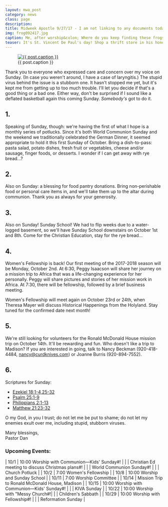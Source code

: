 ```yaml
---
layout: mwa_post
category: news
class: page
description:
title: Midweek Apostle 9/27/17 - I am not linking to any documents today so I don't give you any wrong links today
img: frog092417.jpg
caption: Me, after worship&colon; Where do you keep finding these frogs?<br />Shepherd boys&colon; In the window wells! Wanna see?<br />Me&colon; ... Yes.
teaser: It's St. Vincent De Paul's day! Shop a thrift store in his honor.
---
```



<figure>
          <a href="http://stpaulsmalone.org/img/news/{{ post.img }}">
            <img src="http://stpaulsmalone.org/img/news/{{ post.img }}" class="post-img" alt="{{ post.caption }}">
          </a>
            <figcaption>{{ post.caption }}</figcaption>
        </figure> 

Thank you to everyone who expressed care and concern over my voice on Sunday. (In case you weren't around, I have a case of laryngitis.) The stupid virus behind the issue is a stubborn one. It hasn't stopped me yet, but it's kept me from getting up to too much trouble. I'll let you decide if that's a good thing or a bad one. Either way, don't be surprised if I sound like a deflated basketball again this coming Sunday. *Somebody's* got to do it. <!--more-->


## 1.

Speaking of Sunday, though: we're having the first of what I hope is a monthly series of potlucks. Since it's both World Communion Sunday and the weekend we traditionally celebrated the German Dinner, it seemed appropriate to hold it this first Sunday of October. Bring a dish-to-pass: pasta salad, potato dishes, fresh fruit or vegetables, cheese and/or sausage, finger foods, or desserts. I wonder if I can get away with rye bread...?



## 2. 

Also on Sunday: a blessing for food pantry donations. Bring non-perishable food or personal care items in, and we'll take them up to the altar during communion. Thank you as always for your generosity.



## 3.

Also on Sunday! Sunday School! We had to flip weeks due to a water-logged basement, so we'll have Sunday School downstairs on October 1st and 8th. Come for the Christian Education, stay for the rye bread...



## 4.

Women's Fellowship is back! Our first meeting of the 2017-2018 season will be Monday, October 2nd. At 6:30, Peggy Isaacson will share her journey on a mission trip to Africa that was a life-changing experience for her personally. Peggy will share pictures and stories of her mission work in Africa. At 7:30, there will be fellowship, followed by a brief business meeting.

Women's Fellowship will meet again on October 23rd or 24th, when Theresa Mayer will discuss Historical Happenings from the Holyland. Stay tuned for the confirmed date next month!



## 5.

We're still looking for volunteers for the Ronald McDonald House mission trip on October 14th. It'll be rewarding and fun. Who doesn't like a trip to Madison? If you are interested in going, talk to Nancy Beckman (920-418-4484, nancy@curdknives.com) or Joanne Burris (920-894-7552).



## 6.

Scriptures for Sunday:
<ul>
	<li><a href="http://bible.oremus.org/?ql=373536066">Ezekiel 18:1-4,25-32</a></li>
	<li><a href="http://bible.oremus.org/?ql=373536066">Psalm 25:1-9</a></li>
	<li><a href="http://bible.oremus.org/?ql=373536066">Philippians 2:1-13</a></li>
	<li><a href="http://bible.oremus.org/?ql=373536066">Matthew 21:23-32</a></li>
</ul>

O my God, in you I trust; do not let me be put to shame; do not let my enemies exult over me, including stupid, stubborn viruses.


<div class="blessings">Many blessings,<br />
Pastor Dan</div>

<div class="after-box" markdown="1">

### Upcoming Events:

| 10/1 | 10:00 Worship with Communion—Kids' Sunday#! |
|  | Christian Ed meeting to discuss Christmas plans#! |
|  | World Communion Sunday#! |
|  | Church Potluck |
| 10/2 | 7:00 Women's Fellowship |
| 10/8 | 10:00 Worship and Sunday School |
| 10/11 | 7:00 Worship Committee |
| 10/14 | Mission Trip to Ronald McDonald House, Madison |
| 10/15 | 10:00 Worship with Communion—Kids' Sunday#! |
|  | KIVA Sunday |
| 10/22 | 10:00 Worship with "Messy Church#!|
|  | Children's Sabbath |
| 10/29 | 10:00 Worship with Fellowship#! |
|  | Reformation Sunday |

</div>
